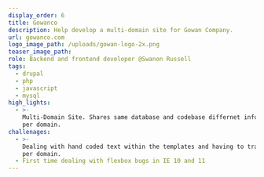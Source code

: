 ```yaml
---
display_order: 6
title: Gowanco
description: Help develop a multi-domain site for Gowan Company.
url: gowanco.com
logo_image_path: /uploads/gowan-logo-2x.png
teaser_image_path:
role: Backend and frontend developer @Swanon Russell
tags:
  - drupal
  - php
  - javascript
  - mysql
high_lights:
  - >-
    Multi-Domain Site. Shares same database and codebase differnet information
    per domain.
challenages:
  - >-
    Dealing with hand coded text within the templates and having to translate
    per domain.
  - First time dealing with flexbox bugs in IE 10 and 11
---
```


